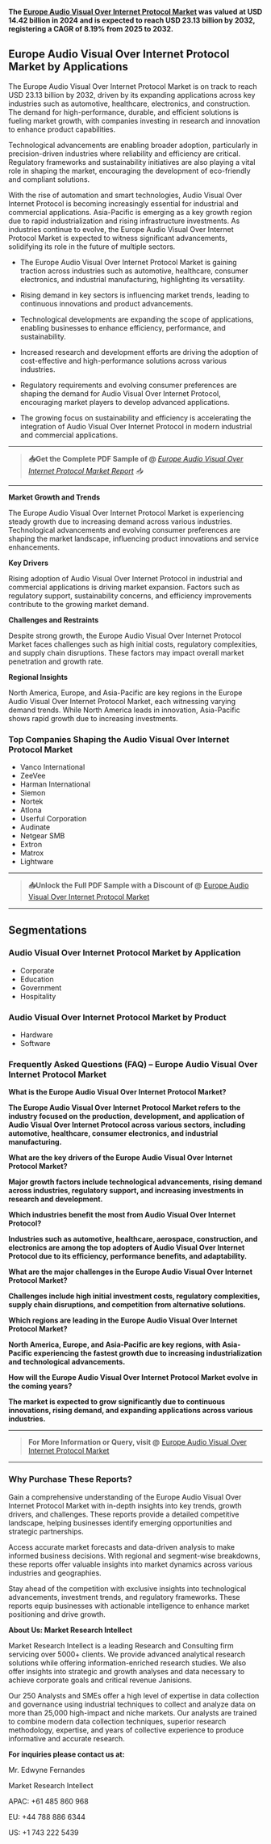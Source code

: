 <p><strong>The <a href="https://www.marketresearchintellect.com/download-sample/?rid=541114&amp;utm_source=Pulse-April-Europe&amp;utm_medium=852">Europe Audio Visual Over Internet Protocol Market</a> was valued at USD 14.42 billion in 2024 and is expected to reach USD 23.13 billion by 2032, registering a CAGR of 8.19% from 2025 to 2032.</strong></p><h2>Europe Audio Visual Over Internet Protocol Market by Applications&nbsp;</h2><p><p>The Europe Audio Visual Over Internet Protocol Market is on track to reach USD 23.13 billion by 2032, driven by its expanding applications across key industries such as automotive, healthcare, electronics, and construction. The demand for high-performance, durable, and efficient solutions is fueling market growth, with companies investing in research and innovation to enhance product capabilities.</p><p>Technological advancements are enabling broader adoption, particularly in precision-driven industries where reliability and efficiency are critical. Regulatory frameworks and sustainability initiatives are also playing a vital role in shaping the market, encouraging the development of eco-friendly and compliant solutions.</p><p>With the rise of automation and smart technologies, Audio Visual Over Internet Protocol is becoming increasingly essential for industrial and commercial applications. Asia-Pacific is emerging as a key growth region due to rapid industrialization and rising infrastructure investments. As industries continue to evolve, the Europe Audio Visual Over Internet Protocol Market is expected to witness significant advancements, solidifying its role in the future of multiple sectors.</p></p><ul><li><p>The Europe Audio Visual Over Internet Protocol Market is gaining traction across industries such as automotive, healthcare, consumer electronics, and industrial manufacturing, highlighting its versatility.</p></li><li><p>Rising demand in key sectors is influencing market trends, leading to continuous innovations and product advancements.</p></li><li><p>Technological developments are expanding the scope of applications, enabling businesses to enhance efficiency, performance, and sustainability.</p></li><li><p>Increased research and development efforts are driving the adoption of cost-effective and high-performance solutions across various industries.</p></li><li><p>Regulatory requirements and evolving consumer preferences are shaping the demand for Audio Visual Over Internet Protocol, encouraging market players to develop advanced applications.</p></li><li><p>The growing focus on sustainability and efficiency is accelerating the integration of Audio Visual Over Internet Protocol in modern industrial and commercial applications.</p></li></ul><hr /><blockquote><p><strong><span class="font-[700]">📥Get the Complete PDF Sample of @ </span></strong><em><span class="font-[700]"><a href="https://www.marketresearchintellect.com/download-sample/?rid=541114&amp;utm_source=Pulse-April-Europe&amp;utm_medium=852" target="_blank" data-tracking-control-name="article-ssr-frontend-pulse_little-text-block" data-tracking-will-navigate="" data-test-link="">Europe Audio Visual Over Internet Protocol Market Report</a>&nbsp;📥</span></em></p></blockquote><hr /><p class="" data-start="77" data-end="360"><strong data-start="77" data-end="105">Market Growth and Trends</strong></p><p class="" data-start="77" data-end="360">The Europe Audio Visual Over Internet Protocol Market is experiencing steady growth due to increasing demand across various industries. Technological advancements and evolving consumer preferences are shaping the market landscape, influencing product innovations and service enhancements.</p><p class="" data-start="362" data-end="606"><strong data-start="362" data-end="377">Key Drivers</strong></p><p class="" data-start="362" data-end="606">Rising adoption of Audio Visual Over Internet Protocol in industrial and commercial applications is driving market expansion. Factors such as regulatory support, sustainability concerns, and efficiency improvements contribute to the growing market demand.</p><p class="" data-start="608" data-end="849"><strong data-start="608" data-end="637">Challenges and Restraints</strong></p><p class="" data-start="608" data-end="849">Despite strong growth, the Europe Audio Visual Over Internet Protocol Market faces challenges such as high initial costs, regulatory complexities, and supply chain disruptions. These factors may impact overall market penetration and growth rate.</p><p class="" data-start="851" data-end="1095"><strong data-start="851" data-end="872">Regional Insights</strong></p><p class="" data-start="851" data-end="1095">North America, Europe, and Asia-Pacific are key regions in the Europe Audio Visual Over Internet Protocol Market, each witnessing varying demand trends. While North America leads in innovation, Asia-Pacific shows rapid growth due to increasing investments.</p><p><h3>Top Companies Shaping the Audio Visual Over Internet Protocol Market </h3><ul><li>Vanco International</li><li>ZeeVee</li><li>Harman International</li><li>Siemon</li><li>Nortek</li><li>Atlona</li><li>Userful Corporation</li><li>Audinate</li><li>Netgear SMB</li><li>Extron</li><li>Matrox</li><li>Lightware</li></ul></p><hr /><blockquote><p><strong>📥Unlock the Full PDF Sample with a Discount of @</strong> <a href="https://www.marketresearchintellect.com/ask-for-discount/?rid=541114&amp;utm_source=Pulse-April-Europe&amp;utm_medium=852">Europe Audio Visual Over Internet Protocol Market</a></p></blockquote><hr /><p><h2>Segmentations</h2><h3>Audio Visual Over Internet Protocol Market by Application</h3><ul><li>Corporate</li><li>Education</li><li>Government</li><li>Hospitality</li></ul><h3>Audio Visual Over Internet Protocol Market by Product</h3><ul><li>Hardware</li><li>Software</li></ul></p><h3><strong>Frequently Asked Questions (FAQ) &ndash; Europe Audio Visual Over Internet Protocol Market</strong></h3><p><strong>What is the Europe Audio Visual Over Internet Protocol Market?</strong></p><p><strong>The Europe Audio Visual Over Internet Protocol Market refers to the industry focused on the production, development, and application of Audio Visual Over Internet Protocol across various sectors, including automotive, healthcare, consumer electronics, and industrial manufacturing.</strong></p><p><strong>What are the key drivers of the Europe Audio Visual Over Internet Protocol Market?</strong></p><p><strong>Major growth factors include technological advancements, rising demand across industries, regulatory support, and increasing investments in research and development.</strong></p><p><strong>Which industries benefit the most from Audio Visual Over Internet Protocol?</strong></p><p><strong>Industries such as automotive, healthcare, aerospace, construction, and electronics are among the top adopters of Audio Visual Over Internet Protocol due to its efficiency, performance benefits, and adaptability.</strong></p><p><strong>What are the major challenges in the Europe Audio Visual Over Internet Protocol Market?</strong></p><p><strong>Challenges include high initial investment costs, regulatory complexities, supply chain disruptions, and competition from alternative solutions.</strong></p><p><strong>Which regions are leading in the Europe Audio Visual Over Internet Protocol Market?</strong></p><p><strong>North America, Europe, and Asia-Pacific are key regions, with Asia-Pacific experiencing the fastest growth due to increasing industrialization and technological advancements.</strong></p><p><strong>How will the Europe Audio Visual Over Internet Protocol Market evolve in the coming years?</strong></p><p><strong>The market is expected to grow significantly due to continuous innovations, rising demand, and expanding applications across various industries.</strong></p><hr /><blockquote><p><span class="font-[700]"><strong>For More Information or Query, visit&nbsp;@</strong>&nbsp;</span><span class="font-[700]"><a href="https://www.marketresearchintellect.com/product/audio-visual-over-internet-protocol-market-size-forecast/?utm_source=Linkedin&utm_medium=852" target="_blank" data-tracking-control-name="article-ssr-frontend-pulse_little-text-block" data-tracking-will-navigate="" data-test-link="">Europe Audio Visual Over Internet Protocol Market</a></span></p></blockquote><hr /><h3><strong data-start="0" data-end="31">Why Purchase These Reports?</strong></h3><p class="" data-start="35" data-end="297">Gain a comprehensive understanding of the Europe Audio Visual Over Internet Protocol Market with in-depth insights into key trends, growth drivers, and challenges. These reports provide a detailed competitive landscape, helping businesses identify emerging opportunities and strategic partnerships.</p><p class="" data-start="299" data-end="540">Access accurate market forecasts and data-driven analysis to make informed business decisions. With regional and segment-wise breakdowns, these reports offer valuable insights into market dynamics across various industries and geographies.</p><p class="" data-start="542" data-end="784">Stay ahead of the competition with exclusive insights into technological advancements, investment trends, and regulatory frameworks. These reports equip businesses with actionable intelligence to enhance market positioning and drive growth.</p><p><strong><span class="font-[700]">About Us: Market Research Intellect</span></strong></p><p><span class="">Market Research Intellect is a leading Research and Consulting firm servicing over 5000+ clients. We provide advanced analytical research solutions while offering information-enriched research studies.&nbsp;</span>We also offer insights into strategic and growth analyses and data necessary to achieve corporate goals and critical revenue Janisions.</p><p><span class="">Our 250 Analysts and SMEs offer a high level of expertise in data collection and governance using industrial techniques to collect and analyze data on more than 25,000 high-impact and niche markets. Our analysts are trained to combine modern data collection techniques, superior research methodology, expertise, and years of collective experience to produce informative and accurate research.</span></p><p><strong>For inquiries please contact us at:</strong></p><p>Mr. Edwyne Fernandes</p><p>Market Research Intellect</p><p>APAC: +61 485 860 968</p><p>EU: +44 788 886 6344</p><p>US: +1 743 222 5439</p>